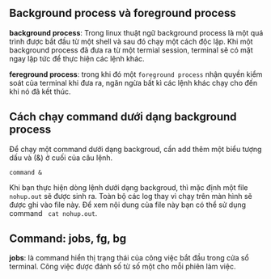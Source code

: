 ## Background process và foreground process 

**background process**: Trong linux thuật ngữ background process là một quá trình được bắt đầu từ một shell và sau đó chạy một cách độc lập. Khi một background process đã đưa ra từ một termial session, terminal sẽ có mặt ngay lập tức để thực hiện các lệnh khác.

**fereground process**: trong khi đó một `foreground process` nhận quyền kiểm soát của terminal khi đưa ra, ngăn ngừa bất kì các lệnh khác chạy cho đến khi nó đã kết thúc.

## Cách chạy  command dưới dạng background process

Để chạy một command dưới dạng backgroud, cần add thêm một biểu tượng dấu và (&) ở cuối của câu lệnh.

` command & `

Khi bạn thực hiện dòng lệnh dưới dạng backgroud, thì mặc định một file `nohup.out` sẽ được sinh ra. Toàn bộ các log thay vì chạy trên màn hình sẽ được ghi vào file này. Để xem nội dung của file này bạn có thể sử dụng command ` cat nohup.out`.

## Command: jobs, fg, bg

**jobs**: là command hiển thị trạng thái của công việc bắt đầu trong cửa sổ terminal. Công việc được đánh số từ số một cho mỗi phiên làm việc.
